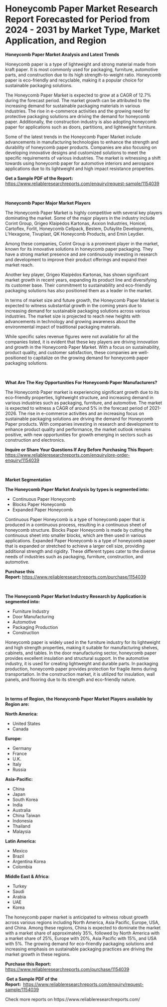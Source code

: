 <p><h1>Honeycomb Paper Market Research Report Forecasted for Period from 2024 -  2031 by Market Type, Market Application, and Region</h1></p><p><strong>Honeycomb Paper Market Analysis and Latest Trends</strong></p>
<p><p>Honeycomb paper is a type of lightweight and strong material made from kraft paper. It is most commonly used for packaging, furniture, automotive parts, and construction due to its high strength-to-weight ratio. Honeycomb paper is eco-friendly and recyclable, making it a popular choice for sustainable packaging solutions.</p><p>The Honeycomb Paper Market is expected to grow at a CAGR of 12.7% during the forecast period. The market growth can be attributed to the increasing demand for sustainable packaging materials in various industries. The rise in e-commerce activities and the growing need for protective packaging solutions are driving the demand for honeycomb paper. Additionally, the construction industry is also adopting honeycomb paper for applications such as doors, partitions, and lightweight furniture.</p><p>Some of the latest trends in the Honeycomb Paper Market include advancements in manufacturing technologies to enhance the strength and durability of honeycomb paper products. Companies are also focusing on developing innovative designs and customized solutions to meet the specific requirements of various industries. The market is witnessing a shift towards using honeycomb paper for automotive interiors and aerospace applications due to its lightweight and high impact resistance properties.</p></p>
<p><strong>Get a Sample PDF of the Report:&nbsp;</strong> <a href="https://www.reliableresearchreports.com/enquiry/request-sample/1154039">https://www.reliableresearchreports.com/enquiry/request-sample/1154039</a></p>
<p>&nbsp;</p>
<p><strong>Honeycomb Paper Major Market Players</strong></p>
<p><p>The Honeycomb Paper Market is highly competitive with several key players dominating the market. Some of the major players in the industry include Corint Group, Grigeo Klaipėdos Kartonas, Axxion Industries, Honicel, Cartoflex, Forlit, Honeycomb Cellpack, Bestem, Dufaylite Developments, L’Hexagone, Tivuplast, QK Honeycomb Products, and Emin Leydier.</p><p>Among these companies, Corint Group is a prominent player in the market, known for its innovative solutions in honeycomb paper packaging. They have a strong market presence and are continuously investing in research and development to improve their product offerings and expand their market reach.</p><p>Another key player, Grigeo Klaipėdos Kartonas, has shown significant market growth in recent years, expanding its product line and diversifying its customer base. Their commitment to sustainability and eco-friendly packaging solutions has also positioned them as a leader in the market.</p><p>In terms of market size and future growth, the Honeycomb Paper Market is expected to witness substantial growth in the coming years due to increasing demand for sustainable packaging solutions across various industries. The market size is projected to reach new heights with advancements in technology and growing awareness about the environmental impact of traditional packaging materials.</p><p>While specific sales revenue figures were not available for all the companies listed, it is evident that these key players are driving innovation and growth in the Honeycomb Paper Market. With a focus on sustainability, product quality, and customer satisfaction, these companies are well-positioned to capitalize on the growing demand for honeycomb paper packaging solutions.</p></p>
<p>&nbsp;</p>
<p><strong>What Are The Key Opportunities For Honeycomb Paper Manufacturers?</strong></p>
<p><p>The Honeycomb Paper market is experiencing significant growth due to its eco-friendly properties, lightweight structure, and increasing demand in various industries such as packaging, furniture, and automotive. The market is expected to witness a CAGR of around 5% in the forecast period of 2021-2026. The rise in e-commerce activities and an increasing focus on sustainable packaging solutions are driving the demand for Honeycomb Paper products. With companies investing in research and development to enhance product quality and performance, the market outlook remains positive, with new opportunities for growth emerging in sectors such as construction and electronics.</p></p>
<p><strong>Inquire or Share Your Questions If Any Before Purchasing This Report:</strong> <a href="https://www.reliableresearchreports.com/enquiry/pre-order-enquiry/1154039">https://www.reliableresearchreports.com/enquiry/pre-order-enquiry/1154039</a></p>
<p>&nbsp;</p>
<p><strong>Market Segmentation</strong></p>
<p><strong>The Honeycomb Paper Market Analysis by types is segmented into:</strong></p>
<p><ul><li>Continuous Paper Honeycomb</li><li>Blocks Paper Honeycomb</li><li>Expanded Paper Honeycomb</li></ul></p>
<p><p>Continuous Paper Honeycomb is a type of honeycomb paper that is produced in a continuous process, resulting in a continuous sheet of honeycomb structure. Blocks Paper Honeycomb is made by cutting the continuous sheet into smaller blocks, which are then used in various applications. Expanded Paper Honeycomb is a type of honeycomb paper that is expanded or stretched to achieve a larger cell size, providing additional strength and rigidity. These different types cater to the diverse needs of industries such as packaging, furniture, construction, and automotive.</p></p>
<p><strong>Purchase this Report:&nbsp;</strong><a href="https://www.reliableresearchreports.com/purchase/1154039">https://www.reliableresearchreports.com/purchase/1154039</a></p>
<p>&nbsp;</p>
<p><strong>The Honeycomb Paper Market Industry Research by Application is segmented into:</strong></p>
<p><ul><li>Furniture Industry</li><li>Door Manufacturing</li><li>Automotive</li><li>Packaging Production</li><li>Construction</li></ul></p>
<p><p>Honeycomb paper is widely used in the furniture industry for its lightweight and high strength properties, making it suitable for manufacturing shelves, cabinets, and tables. In the door manufacturing sector, honeycomb paper provides excellent insulation and structural support. In the automotive industry, it is used for creating lightweight and durable parts. In packaging production, honeycomb paper provides protection for fragile items during transportation. In the construction market, it is utilized for insulation, wall panels, and flooring due to its strength and eco-friendly nature.</p></p>
<p>&nbsp;</p>
<p><strong>In terms of Region, the Honeycomb Paper Market Players available by Region are:</strong></p>
<p>
    <p> <strong> North America: </strong>
        <ul>
            <li>United States</li>
            <li>Canada</li>
        </ul>
        </p> 
    <p> <strong> Europe: </strong>
        <ul>
            <li>Germany</li>
            <li>France</li>
            <li>U.K.</li>
            <li>Italy</li>
            <li>Russia</li>
        </ul>
        </p> 
    <p> <strong> Asia-Pacific: </strong>
        <ul>
            <li>China</li>
            <li>Japan</li>
            <li>South Korea</li>
            <li>India</li>
            <li>Australia</li>
            <li>China Taiwan</li>
            <li>Indonesia</li>
            <li>Thailand</li>
            <li>Malaysia</li>
        </ul>
        </p> 
    <p> <strong> Latin America: </strong>
        <ul>
            <li>Mexico</li>
            <li>Brazil</li>
            <li>Argentina Korea</li>
            <li>Colombia</li>
        </ul>
        </p> 
    <p> <strong> Middle East & Africa: </strong>
        <ul>
            <li>Turkey</li>
            <li>Saudi</li>
            <li>Arabia</li>
            <li>UAE</li>
            <li>Korea</li>
        </ul>
    </p>
    </p>
<p><p>The honeycomb paper market is anticipated to witness robust growth across various regions including North America, Asia Pacific, Europe, USA, and China. Among these regions, China is expected to dominate the market with a market share of approximately 35%, followed by North America with a market share of 25%, Europe with 20%, Asia Pacific with 15%, and USA with 5%. The growing demand for eco-friendly packaging solutions and increasing emphasis on sustainable packaging practices are driving the market growth in these regions.</p></p>
<p><strong>Purchase this Report: </strong><a href="https://www.reliableresearchreports.com/purchase/1154039">https://www.reliableresearchreports.com/purchase/1154039</a></p>
<p>&nbsp;<strong>Get a Sample PDF of the Report:&nbsp;&nbsp;</strong><a href="https://www.reliableresearchreports.com/enquiry/request-sample/1154039">https://www.reliableresearchreports.com/enquiry/request-sample/1154039</a></p>
<p><strong></strong></p>
<p>Check more reports on https://www.reliableresearchreports.com/</p>